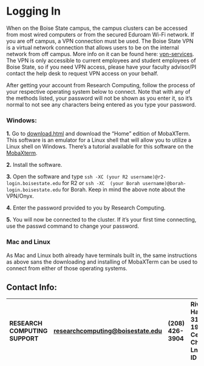 # Logging In
When on the Boise State campus, the campus clusters can be accessed from most wired computers or from the secured Eduroam Wi-Fi network.
If you are off campus, a VPN connection must be used. The Boise State VPN is a virtual network connection that allows users to be on the
internal network from off campus. More info on it can be found here: 
[vpn-services](https://www.boisestate.edu/oit-network/vpn-services/). The VPN is only accessible to current employees and 
student employees of Boise State, so if you need VPN access, please have your faculty advisor/PI contact the help desk to request VPN 
access on your behalf.

After getting your account from Research Computing, follow the process of your respective operating system below to connect. Note that
with any of the methods listed, your password will not be shown as you enter it, so it’s normal to not see any characters being entered
as you type your password.

### Windows:

**1.** Go to [download.html](https://mobaxterm.mobatek.net/download.html) and download the “Home” edition of MobaXTerm.
This software is an emulator for a Linux shell that will allow you to utilize a Linux shell on Windows. There’s a tutorial available
for this software on the [MobaXterm](https://mobaxterm.mobatek.net/demo.html).

**2.** Install the software.

**3.** Open the software and type `ssh -XC (your R2 username)@r2-login.boisestate.edu` for R2 or `ssh -XC 
(your Borah username)@borah-login.boisestate.edu` for Borah. Keep in mind the above note about the VPN/Onyx.

**4.** Enter the password provided to you by Research Computing.

**5.** You will now be connected to the cluster. If it’s your first time connecting, use the passwd command to change your password.

### Mac and Linux

As Mac and Linux both already have terminals built in, the same instructions as above sans the downloading and installing of MobaXTerm
can be used to connect from either of those operating systems.

## Contact Info:

|RESEARCH COMPUTING SUPPORT| researchcomputing@boisestate.edu|(208) 426-3904| Riverfront Hall, Suite 319, 1987 W Cesar Chavez Ln, Boise, ID 83725 |
| :---                     | :---                            | :---         | :---                                                                | 
